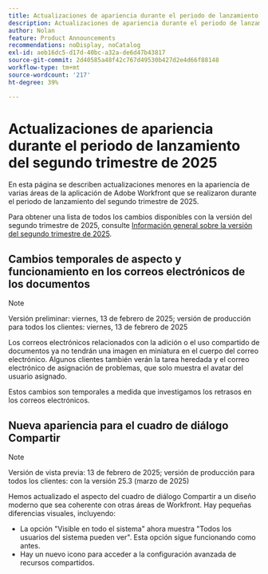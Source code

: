 ```yaml
---
title: Actualizaciones de apariencia durante el periodo de lanzamiento del segundo trimestre de 2025
description: Actualizaciones de apariencia durante el periodo de lanzamiento del segundo trimestre de 2025
author: Nolan
feature: Product Announcements
recommendations: noDisplay, noCatalog
exl-id: aeb16dc5-d17d-40bc-a32a-de6d47b43817
source-git-commit: 2d40585a48f42c767d49530b427d2e4d66f88148
workflow-type: tm+mt
source-wordcount: '217'
ht-degree: 39%

---
```


# Actualizaciones de apariencia durante el periodo de lanzamiento del segundo trimestre de 2025

En esta página se describen actualizaciones menores en la apariencia de varias áreas de la aplicación de Adobe Workfront que se realizaron durante el periodo de lanzamiento del segundo trimestre de 2025.

Para obtener una lista de todos los cambios disponibles con la versión del segundo trimestre de 2025, consulte [Información general sobre la versión del segundo trimestre de 2025](/help/quicksilver/product-announcements/product-releases/25-q2-release-activity/25-q2-release-overview.md).

## Cambios temporales de aspecto y funcionamiento en los correos electrónicos de los documentos

>[!NOTE]
>
>Versión preliminar: viernes, 13 de febrero de 2025; versión de producción para todos los clientes: viernes, 13 de febrero de 2025

Los correos electrónicos relacionados con la adición o el uso compartido de documentos ya no tendrán una imagen en miniatura en el cuerpo del correo electrónico. Algunos clientes también verán la tarea heredada y el correo electrónico de asignación de problemas, que solo muestra el avatar del usuario asignado.

Estos cambios son temporales a medida que investigamos los retrasos en los correos electrónicos.

## Nueva apariencia para el cuadro de diálogo Compartir

>[!NOTE]
>
>Versión de vista previa: 13 de febrero de 2025; versión de producción para todos los clientes: con la versión 25.3 (marzo de 2025)

Hemos actualizado el aspecto del cuadro de diálogo Compartir a un diseño moderno que sea coherente con otras áreas de Workfront. Hay pequeñas diferencias visuales, incluyendo:

* La opción &quot;Visible en todo el sistema&quot; ahora muestra &quot;Todos los usuarios del sistema pueden ver&quot;. Esta opción sigue funcionando como antes.
* Hay un nuevo icono para acceder a la configuración avanzada de recursos compartidos.
